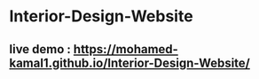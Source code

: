 # Interior-Design-Website

## live demo : https://mohamed-kamal1.github.io/Interior-Design-Website/
